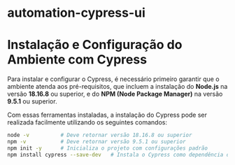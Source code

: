 # automation-cypress-ui

# Instalação e Configuração do Ambiente com Cypress


Para instalar e configurar o Cypress, é necessário primeiro garantir que o ambiente atenda aos pré-requisitos, que incluem a instalação do **Node.js** na versão **18.16.8** ou superior, e do **NPM (Node Package Manager)** na versão **9.5.1** ou superior.

Com essas ferramentas instaladas, a instalação do Cypress pode ser realizada facilmente utilizando os seguintes comandos:

```bash
node -v          # Deve retornar versão 18.16.8 ou superior
npm -v           # Deve retornar versão 9.5.1 ou superior
npm init -y      # Inicializa o projeto com configurações padrão
npm install cypress --save-dev   # Instala o Cypress como dependência de desenvolvimento

